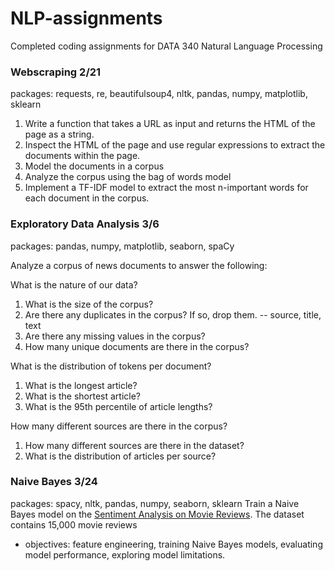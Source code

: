 # NLP-assignments
Completed coding assignments for DATA 340 Natural Language Processing

### Webscraping 2/21
packages: requests, re, beautifulsoup4, nltk, pandas, numpy, matplotlib, sklearn
  1.  Write a function that takes a URL as input and returns the HTML of the page as a string. 
  2.  Inspect the HTML of the page and use regular expressions to extract the documents within the page. 
  3.  Model the documents in a corpus 
  4.  Analyze the corpus using the bag of words model 
  5.  Implement a TF-IDF model to extract the most n-important words for each document in the corpus. 

### Exploratory Data Analysis 3/6
packages: pandas, numpy, matplotlib, seaborn, spaCy

Analyze a corpus of news documents to answer the following:

What is the nature of our data?
1. What is the size of the corpus?
2. Are there any duplicates in the corpus? If so, drop them. -- source, title, text
3. Are there any missing values in the corpus?
4. How many unique documents are there in the corpus?
 
What is the distribution of tokens per document?
1. What is the longest article?
2. What is the shortest article?
3. What is the 95th percentile of article lengths?

How many different sources are there in the corpus?
1. How many different sources are there in the dataset?
2. What is the distribution of articles per source?

### Naive Bayes 3/24
packages: spacy, nltk, pandas, numpy, seaborn, sklearn
Train a Naive Bayes model on the [Sentiment Analysis on Movie Reviews](https://www.kaggle.com/competitions/sentiment-analysis-on-movie-reviews/overview). The   dataset contains 15,000 movie reviews
  - objectives: feature engineering, training Naive Bayes models, evaluating model performance, exploring model limitations.
